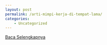 ```yaml
---
layout: post
permalink: /arti-mimpi-kerja-di-tempat-lama/
categories:
    - Uncategorized
---
```


[Baca Selengkapnya](/05)